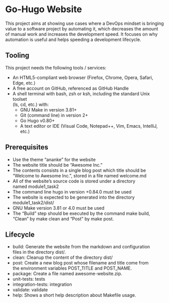 
# Go-Hugo Website

This project aims at showing use cases where a DevOps mindset is bringing \
value to a software project by automating it, which decreases the amount \
of manual work and increases the development speed. It focuses on why \
automation is useful and helps speeding a development lifecycle.

## Tooling

This project needs the following tools / services:

* An HTML5-compliant web browser (Firefox, Chrome, Opera, Safari, Edge, etc.)
* A free account on GitHub, referenced as GitHub Handle
* A shell terminal with bash, zsh or ksh, including the standard Unix toolset \
(ls, cd, etc.) with:
  * GNU Make in version 3.81+
  * Git (command line) in version 2+
  * Go Hugo v0.80+
  * A text editor or IDE (Visual Code, Notepad++, Vim, Emacs, IntelliJ, etc.)

## Prerequisites

* Use the theme “ananke” for the website
* The website title should be “Awesome Inc.”
* The contents consists in a single blog post which title should be \
“Welcome to Awesome Inc.”, stored in a file named welcome.md
* All of the website’s source code is stored under a directory \
named module1_task2
* The command line hugo in version +0.84.0 must be used
* The website is expected to be generated into the directory \
module1_task2/dist/
* GNU Make version 3.81 or 4.0 must be used
* The “Build” step should be executed by the command make build, \
“Clean” by make clean and “Post” by make post.

## Lifecycle

* build: Generate the website from the markdown and configuration \
files in the directory dist/.
* clean: Cleanup the content of the directory dist/
* post: Create a new blog post whose filename and title come from \
the environment variables POST_TITLE and POST_NAME.
* package: Create a file named awesome-website.zip.
* unit-tests: tests
* integration-tests: integration
* validate: validate
* help: Shows a short help description about Makefile usage.
